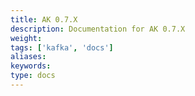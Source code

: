 ```yaml
---
title: AK 0.7.X
description: Documentation for AK 0.7.X
weight: 
tags: ['kafka', 'docs']
aliases: 
keywords: 
type: docs
---
```


